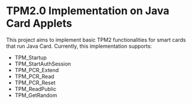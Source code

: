 # TPM2.0 Implementation on Java Card Applets

This project aims to implement basic TPM2 functionalities for smart cards that run Java Card. Currently, this implementation supports:
* TPM_Startup
* TPM_StartAuthSession
* TPM_PCR_Extend
* TPM_PCR_Read
* TPM_PCR_Reset
* TPM_ReadPublic
* TPM_GetRandom